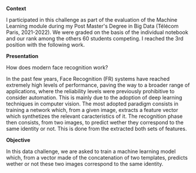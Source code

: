 **Context**

I participated in this challenge as part of the evaluation of the Machine Learning module during my Post Master's Degree in Big Data (Télécom Paris, 2021-2022).
We were graded on the basis of the individual notebook and our rank among the others 60 students competing. I reached the 3rd position with the following work.

**Presentation**

How does modern face recognition work?

In the past few years, Face Recognition (FR) systems have reached extremely high levels of performance, paving the way to a broader range of applications, where the reliability levels were previously prohibitive to consider automation. This is mainly due to the adoption of deep learning techniques in computer vision. The most adopted paradigm consists in training a network which, from a given image, extracts a feature vector which synthetizes the relevant caracteristics of it. The recognition phase then consists, from two images, to predict wether they correspond to the same identity or not. This is done from the extracted both sets of features.


**Objective** 

In this data challenge, we are asked to train a machine learning model which, from a vector made of the concatenation of two templates, predicts wether or not these two images correspond to the same identity.
